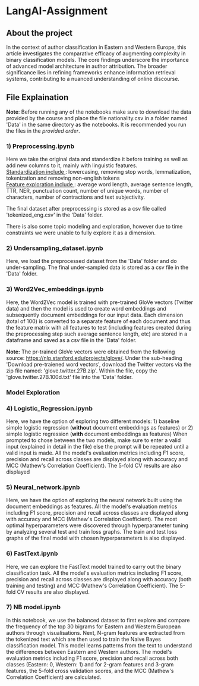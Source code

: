 # LangAI-Assignment
## About the project
In the context of author classification in Eastern and Western Europe, this article investigates the comparative efficacy of augmenting complexity in binary classification models. The core findings underscore the importance of advanced model architecture in author attribution. The broader significance lies in refining frameworks enhance information retrieval systems, contributing to a nuanced understanding of online discourse.

## File Explaination
 **Note**: Before running any of the notebooks make sure to download the data provided by the course and place the file nationality.csv in a folder named 'Data' in the same directory as the notebooks. It is recommended you run the files in the *provided order*.

### 1) Preprocessing.ipynb 
Here we take the original data and standerdize it before training as well as add new columns to it, mainly with linguistic features.\
<ins> Standardization include </ins> : lowercasing, removing stop words, lemmatization, tokenization and removing non-english tokens\
<ins> Feature exploration include </ins> : average word length, average sentence length, TTR, NER, punctuation count, number of unique words, number of characters, number of contractions and text subjectivity.

The final dataset after preprocessing is stored as a csv file called 'tokenized_eng.csv' in the 'Data' folder.

There is also some topic modeling and exploration, however due to time constraints we were unable to fully explore it as a dimension.

### 2) Undersampling_dataset.ipynb
Here, we load the preprocessed dataset from the 'Data' folder and do under-sampling. The final under-sampled data is stored as a csv file in the 'Data' folder. 

### 3) Word2Vec_embeddings.ipynb
Here, the Word2Vec model is trained with pre-trained GloVe vectors (Twitter data) and then the model is used to create word embeddings and 
subsequently document embeddings for our input data. Each dimension (total of 100) is converted to a separate feature of each document and thus
the feature matrix with all features to test (including features created during the preprocessing step such average sentence length, etc) are stored in a dataframe
and saved as a csv file in the 'Data' folder. 

**Note:** The pr-trained GloVe vectors were obtained from the following source: https://nlp.stanford.edu/projects/glove/. Under the sub-heading 'Download pre-traiened word vectors',
download the Twitter vectors via the zip file named: 'glove.twitter.27B.zip'. Within the file, copy the 'glove.twitter.27B.100d.txt' file into the 
'Data' folder.

### Model Exploration

### 4) Logistic_Regression.ipynb
Here, we have the option of exploring two different models: 1) baseline simple logistic regression (**without** document embeddings as features) or 2) simple logistic regression (**with** document embeddings as features) 
When prompted to chose between the two models, make sure to enter a valid input (explained in detail in the file) else the prompt will be repeated until a valid input is made.
All the model's evaluation metrics including F1 score, precision and recall across classes are displayed along with accuracy and MCC (Mathew's Correlation Coefficient). The 5-fold CV results are also displayed

### 5) Neural_network.ipynb
Here, we have the option of exploring the neural network built using the document embeddings as features. All the model's evaluation metrics including F1 score, precision and recall across classes are displayed 
along with accuracy and MCC (Mathew's Correlation Coefficient). The most optimal hyperparameters were discovered through hyperparameter tuning by analyzing several test and train loss graphs. The train and test loss graphs of the final model with chosen hyperparameters 
is also displayed. 

### 6) FastText.ipynb
Here, we can explore the FastText model trained to carry out the binary classification task. All the model's evaluation metrics including F1 score, precision and recall across classes are displayed 
along with accuracy (both training and testing) and MCC (Mathew's Correlation Coefficient). The 5-fold CV results are also displayed.

### 7) NB model.ipynb
In this notebook, we use the balanced dataset to first explore and compare the frequency of the top 30 bigrams for Eastern and Western European authors through visualisations. Next, N-gram features are extracted from the tokenized text which are then used to train the Naive Bayes classification model. This model learns patterns from the text to understand the differences between Eastern and Western authors. The model's evaluation metrics including F1 score, precision and recall across both classes (Eastern: 0, Western: 1) and for 2-gram features and 3-gram features, the 5-fold cross validation scores, and the MCC (Mathew's Correlation Coefficient) are calculated.
 
